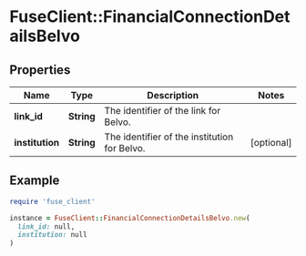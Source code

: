 # FuseClient::FinancialConnectionDetailsBelvo

## Properties

| Name | Type | Description | Notes |
| ---- | ---- | ----------- | ----- |
| **link_id** | **String** | The identifier of the link for Belvo. |  |
| **institution** | **String** | The identifier of the institution for Belvo. | [optional] |

## Example

```ruby
require 'fuse_client'

instance = FuseClient::FinancialConnectionDetailsBelvo.new(
  link_id: null,
  institution: null
)
```


